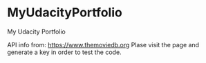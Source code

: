 # MyUdacityPortfolio
My Udacity Portfolio

API info from: https://www.themoviedb.org 
Plase visit the page and generate a key in order to test the code.
